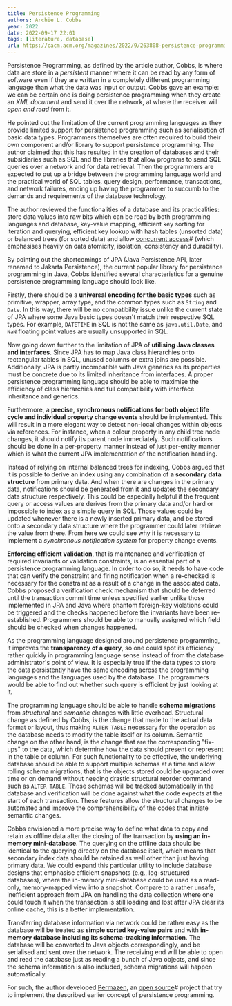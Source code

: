 ```yaml
---
title: Persistence Programming
authors: Archie L. Cobbs
year: 2022
date: 2022-09-17 22:01
tags: [literature, database]
url: https://cacm.acm.org/magazines/2022/9/263808-persistence-programming/fulltext
---
```


Persistence Programming, as defined by the article author, Cobbs, is where data
are store in a *persistent* manner where it can be read by any form of software
even if they are written in a completely different programming language than
what the data was input or output. Cobbs gave an example: we can be certain one
is doing persistence programming when they create an *XML document* and send it
over the network, at where the receiver will *open and read* from it.

He pointed out the limitation of the current programming languages as they
provide limited support for persistence programming such as serialisation of
basic data types. Programmers themselves are often required to build their own
component and/or library to support persistence programming. The author claimed
that this has resulted in the creation of databases and their subsidiaries such
as SQL and the libraries that allow programs to send SQL queries over a network
and for data retrieval. Then the programmers are expected to put up a bridge
between the programming language world and the practical world of SQL tables,
query design, performance, transactions, and network failures, ending up having
the programmer to succumb to the demands and requirements of the database
technology.

The author reviewed the functionalities of a database and its practicalities:
store data values into raw bits which can be read by both programming languages
and database, key-value mapping, efficient key sorting for iteration and
querying, efficient key lookup with hash tables (unsorted data) or balanced
trees (for sorted data) and allow [concurrent access](../202202011815.md)#
(which emphasises heavily on data atomicity, isolation, consistency and
durability).

By pointing out the shortcomings of JPA (Java Persistence API, later renamed to
Jakarta Persistence), the current popular library for persistence programming in
Java, Cobbs identified several characteristics for a genuine persistence
programming language should look like.

Firstly, there should be a **universal encoding for the basic types** such as
primitive, wrapper, array type, and the common types such as `String` and `Date`.
In this way, there will be no compatibility issue unlike the current state of
JPA where some Java basic types doesn't match their respective SQL types. For
example, `DATETIME` in SQL is not the same as `java.util.Date`, and `NaN`
floating point values are usually unsupported in SQL.

Now going down further to the limitation of JPA of **utilising Java classes and
interfaces**. Since JPA has to map Java class hierarchies onto rectangular
tables in SQL, unused columns or extra joins are possible. Additionally, JPA is
partly incompatible with Java generics as its properties must be concrete due to
its limited inheritance from interfaces. A proper persistence programming
language should be able to maximise the efficiency of class hierarchies and full
compatibility with interface inheritance and generics.

Furthermore, a **precise, synchronous notifications for both object life cycle
and individual property change events** should be implemented. This will result
in a more elegant way to detect non-local changes within objects via references.
For instance, when a colour property in any child tree node changes, it should
notify its parent node immediately. Such notifications should be done in a
per-property manner instead of just per-entity manner which is what the current
JPA implementation of the notification handling.

Instead of relying on internal balanced trees for indexing, Cobbs argued that it
is possible to derive an index using any combination of **a secondary data
structure** from primary data. And when there are changes in the primary data,
notifications should be generated from it and updates the secondary data
structure respectively. This could be especially helpful if the frequent query
or access values are derives from the primary data and/or hard or impossible to
index as a simple query in SQL. Those values could be updated whenever there is
a newly inserted primary data, and be stored onto a secondary data structure
where the programmer could later retrieve the value from there. From here we
could see why it is necessary to implement a *synchronous notification system*
for property change events.

**Enforcing efficient validation**, that is maintenance and verification of
required invariants or validation constraints, is an essential part of a
persistence programming language. In order to do so, it needs to have code that
can verify the constraint and firing notification when a re-checked is necessary
for the constraint as a result of a change in the associated data. Cobbs
proposed a verification check mechanism that should be deferred until the
transaction commit time unless specified earlier unlike those implemented in JPA
and Java where phantom foreign-key violations could be triggered and the checks
happened before the invariants have been re-established. Programmers should be
able to manually assigned which field should be checked when changes happened.

As the programming language designed around persistence programming, it improves
the **transparency of a query**, so one could spot its efficiency rather quickly
in programming language sense instead of from the database administrator's point
of view. It is especially true if the data types to store the data persistently
have the same encoding across the programming languages and the languages used
by the database. The programmers would be able to find out whether such query is
efficient by just looking at it.

The programming language should be able to handle **schema migrations** from
*structural* and *semantic* changes with little overhead. Structural change as
defined by Cobbs, is the change that made to the actual data format or layout,
thus making `ALTER TABLE` necessary for the operation as the database needs to
modify the table itself or its column. Semantic change on the other hand, is the
change that are the corresponding "fix-ups" to the data, which determine how the
data should present or represent in the table or column. For such functionality
to be effective, the underlying database should be able to support multiple
schemas at a time and allow rolling schema migrations, that is the objects
stored could be upgraded over time or on demand without needing drastic
structural reorder command such as `ALTER TABLE`. Those schemas will be tracked
automatically in the database and verification will be done against what the
code expects at the start of each transaction. These features allow the
structural changes to be automated and improve the comprehensibility of the
codes that initiate semantic changes.

Cobbs envisioned a more precise way to define what data to copy and retain as
offline data after the closing of the transaction by **using an in-memory
mini-database**. The querying on the offline data should be identical to the
querying directly on the database itself, which means that secondary index data
should be retained as well other than just having primary data. We could expand
this particular utility to include database designs that emphasise efficient
snapshots (e.g., log-structured databases), where the in-memory mini-database
could be used as a read-only, memory-mapped view into a snapshot. Compare to a
rather unsafe, inefficient approach from JPA on handling the data collection
where one could touch it when the transaction is still loading and lost after
JPA clear its online cache, this is a better implementation.

Transferring database information via network could be rather easy as the
database will be treated as **simple sorted key-value pairs** and with
**in-memory database including its schema-tracking information**. The database
will be converted to Java objects correspondingly, and be serialised and sent
over the network. The receiving end will be able to open and read the database
just as reading a bunch of Java objects, and since the schema information is
also included, schema migrations will happen automatically.

For such, the author developed [Permazen](https://github.com/permazen/permazen),
an [open source](../202110161031.md)# project that try to implement the
described earlier concept of persistence programming.
